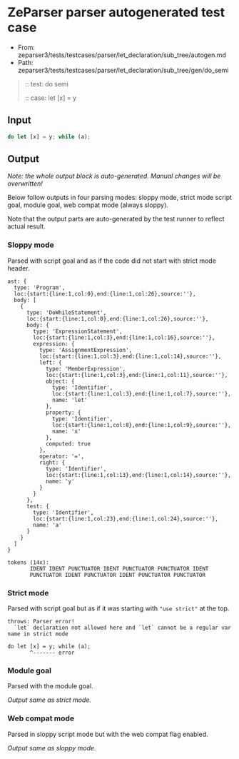 # ZeParser parser autogenerated test case

- From: zeparser3/tests/testcases/parser/let_declaration/sub_tree/autogen.md
- Path: zeparser3/tests/testcases/parser/let_declaration/sub_tree/gen/do_semi

> :: test: do semi
>
> :: case: let [x] = y

## Input


`````js
do let [x] = y; while (a);
`````

## Output

_Note: the whole output block is auto-generated. Manual changes will be overwritten!_

Below follow outputs in four parsing modes: sloppy mode, strict mode script goal, module goal, web compat mode (always sloppy).

Note that the output parts are auto-generated by the test runner to reflect actual result.

### Sloppy mode

Parsed with script goal and as if the code did not start with strict mode header.

`````
ast: {
  type: 'Program',
  loc:{start:{line:1,col:0},end:{line:1,col:26},source:''},
  body: [
    {
      type: 'DoWhileStatement',
      loc:{start:{line:1,col:0},end:{line:1,col:26},source:''},
      body: {
        type: 'ExpressionStatement',
        loc:{start:{line:1,col:3},end:{line:1,col:16},source:''},
        expression: {
          type: 'AssignmentExpression',
          loc:{start:{line:1,col:3},end:{line:1,col:14},source:''},
          left: {
            type: 'MemberExpression',
            loc:{start:{line:1,col:3},end:{line:1,col:11},source:''},
            object: {
              type: 'Identifier',
              loc:{start:{line:1,col:3},end:{line:1,col:7},source:''},
              name: 'let'
            },
            property: {
              type: 'Identifier',
              loc:{start:{line:1,col:8},end:{line:1,col:9},source:''},
              name: 'x'
            },
            computed: true
          },
          operator: '=',
          right: {
            type: 'Identifier',
            loc:{start:{line:1,col:13},end:{line:1,col:14},source:''},
            name: 'y'
          }
        }
      },
      test: {
        type: 'Identifier',
        loc:{start:{line:1,col:23},end:{line:1,col:24},source:''},
        name: 'a'
      }
    }
  ]
}

tokens (14x):
       IDENT IDENT PUNCTUATOR IDENT PUNCTUATOR PUNCTUATOR IDENT
       PUNCTUATOR IDENT PUNCTUATOR IDENT PUNCTUATOR PUNCTUATOR
`````

### Strict mode

Parsed with script goal but as if it was starting with `"use strict"` at the top.

`````
throws: Parser error!
  `let` declaration not allowed here and `let` cannot be a regular var name in strict mode

do let [x] = y; while (a);
       ^------- error
`````


### Module goal

Parsed with the module goal.

_Output same as strict mode._

### Web compat mode

Parsed in sloppy script mode but with the web compat flag enabled.

_Output same as sloppy mode._
